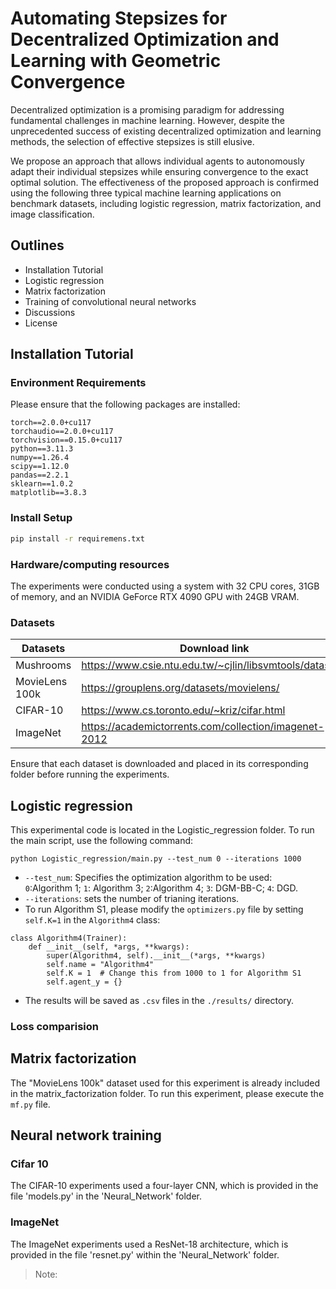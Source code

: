 # Automating Stepsizes for Decentralized Optimization and Learning with Geometric Convergence
Decentralized optimization is a promising paradigm for addressing fundamental challenges in machine learning. However, despite the unprecedented success of existing decentralized optimization and learning methods, the selection of effective stepsizes is still elusive.

We propose an approach that allows individual agents to autonomously adapt their individual stepsizes while ensuring convergence to the exact optimal solution. 
The effectiveness of the proposed approach is confirmed using the following three typical machine learning applications on benchmark datasets, including logistic regression, matrix factorization, and image classification.
## Outlines
- Installation Tutorial
- Logistic regression
- Matrix factorization
- Training of convolutional neural networks
- Discussions
- License

## Installation Tutorial
### Environment Requirements
Please ensure that the following packages are installed:
```
torch==2.0.0+cu117
torchaudio==2.0.0+cu117
torchvision==0.15.0+cu117
python==3.11.3
numpy==1.26.4
scipy==1.12.0
pandas==2.2.1
sklearn==1.0.2
matplotlib==3.8.3
```

### Install Setup
```sh
pip install -r requiremens.txt
```

### Hardware/computing resources
The experiments were conducted using a system with 32 CPU cores, 31GB of memory, and an NVIDIA GeForce RTX 4090 GPU with 24GB VRAM.

### Datasets
| Datasets | Download link | Storage Location|
| ------ | ------ | ------|
| Mushrooms | https://www.csie.ntu.edu.tw/~cjlin/libsvmtools/datasets/ |`./mushrooms`|
| MovieLens 100k | https://grouplens.org/datasets/movielens/|`./matrix_factorization/data/`|
| CIFAR-10 | https://www.cs.toronto.edu/~kriz/cifar.html |`./Neural_networks/data/`|
| ImageNet | https://academictorrents.com/collection/imagenet-2012 |`./Neural_networks/data/`|

Ensure that each dataset is downloaded and placed in its corresponding folder before running the experiments.

## Logistic regression
This experimental code is located in the Logistic_regression folder. To run the main script, use the following command:
```
python Logistic_regression/main.py --test_num 0 --iterations 1000
```
- `--test_num`: Specifies the optimization algorithm to be used:\
`0`:Algorithm 1; `1`: Algorithm 3; `2`:Algorithm 4; `3`: DGM-BB-C; `4`: DGD.
- `--iterations`: sets the number of trianing iterations.
- To run Algorithm S1, please modify the `optimizers.py` file by setting `self.K=1` in the `Algorithm4` class:
```
class Algorithm4(Trainer):
    def __init__(self, *args, **kwargs):
        super(Algorithm4, self).__init__(*args, **kwargs)
        self.name = "Algorithm4"
        self.K = 1  # Change this from 1000 to 1 for Algorithm S1
        self.agent_y = {}
```
- The results will be saved as `.csv` files in the `./results/` directory. 
### Loss comparision





## Matrix factorization
The "MovieLens 100k" dataset used for this experiment is already included in the matrix_factorization folder. To run this experiment, please execute the ``mf.py`` file.

## Neural network training
### Cifar 10
The CIFAR-10 experiments used a four-layer CNN, which is provided in the file 'models.py' in the 'Neural_Network' folder.

### ImageNet
The ImageNet experiments used a ResNet-18 architecture, which is provided in the file 'resnet.py' within the 'Neural_Network' folder.

> Note:
